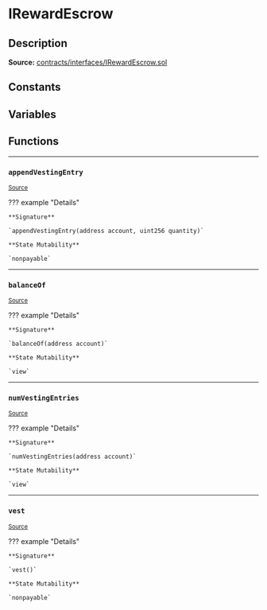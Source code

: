# IRewardEscrow

## Description

**Source:** [contracts/interfaces/IRewardEscrow.sol](https://github.com/Synthetixio/synthetix/tree/v2.21.15/contracts/interfaces/IRewardEscrow.sol)

## Constants

## Variables

## Functions

---

### `appendVestingEntry`

<sub>[Source](https://github.com/Synthetixio/synthetix/tree/v2.21.15/contracts/interfaces/IRewardEscrow.sol#L11)</sub>

??? example "Details"

    **Signature**

    `appendVestingEntry(address account, uint256 quantity)`

    **State Mutability**

    `nonpayable`

---

### `balanceOf`

<sub>[Source](https://github.com/Synthetixio/synthetix/tree/v2.21.15/contracts/interfaces/IRewardEscrow.sol#L6)</sub>

??? example "Details"

    **Signature**

    `balanceOf(address account)`

    **State Mutability**

    `view`

---

### `numVestingEntries`

<sub>[Source](https://github.com/Synthetixio/synthetix/tree/v2.21.15/contracts/interfaces/IRewardEscrow.sol#L8)</sub>

??? example "Details"

    **Signature**

    `numVestingEntries(address account)`

    **State Mutability**

    `view`

---

### `vest`

<sub>[Source](https://github.com/Synthetixio/synthetix/tree/v2.21.15/contracts/interfaces/IRewardEscrow.sol#L13)</sub>

??? example "Details"

    **Signature**

    `vest()`

    **State Mutability**

    `nonpayable`
